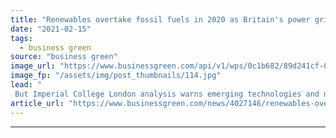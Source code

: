 ```yaml
---
title: "Renewables overtake fossil fuels in 2020 as Britain's power grid enjoys 'greenest year' yet"
date: "2021-02-15"
tags: 
  - business green
source: "business green"
image_url: "https://www.businessgreen.com/api/v1/wps/0c1b682/89d241cf-0166-4d2b-b6d1-9aa770dad850/6/Subsidy-free-solar-185x114.jpg"
image_fp: "/assets/img/post_thumbnails/114.jpg"
lead: "
 But Imperial College London analysis warns emerging technologies and negative emission power plants are likely to be needed to unlock full decarbonisation of the grid ..."
article_url: "https://www.businessgreen.com/news/4027146/renewables-overtake-fossil-fuels-2020-britain-power-grid-enjoys-greenest"
---
```


---
